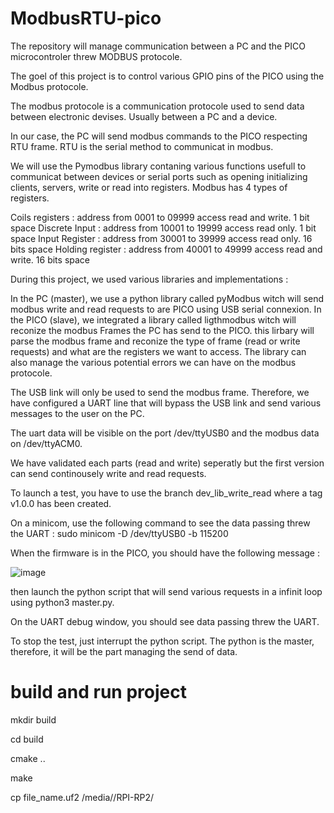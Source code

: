 # ModbusRTU-pico

The repository will manage communication between a PC and the PICO microcontroler threw MODBUS protocole.

The goel of this project is to control various GPIO pins of the PICO using the Modbus protocole.

The modbus protocole is a communication protocole used to send data between electronic devises. Usually between a PC and a device.

In our case, the PC will send modbus commands to the PICO respecting RTU frame. RTU is the serial method to communicat in modbus.

We will use the Pymodbus library contaning various functions usefull to communicat between devices or serial ports such as opening initializing clients, servers, write or read into registers. Modbus has 4 types of registers.

Coils registers : address from 0001 to 09999 access read and write. 1 bit space Discrete Input : address from 10001 to 19999 access read only. 1 bit space Input Register : address from 30001 to 39999 access read only. 16 bits space Holding register : address from 40001 to 49999 access read and write. 16 bits space

During this project, we used various libraries and implementations : 

In the PC (master), we use a python library called pyModbus witch will send modbus write and read requests to are PICO using USB serial connexion.
In the PICO (slave), we integrated a library called ligthmodbus witch will reconize the modbus Frames the PC has send to the PICO. this lirbary will parse the modbus frame and reconize the type of frame (read or write requests) and what are the registers we want to access. The library can also manage the various potential errors we can have on the modbus protocole.

The USB link will only be used to send the modbus frame. Therefore, we have configured a UART line that will bypass the USB link and send various messages to the user on the PC.

The uart data will be visible on the port /dev/ttyUSB0 and the modbus data on /dev/ttyACM0.

We have validated each parts (read and write) seperatly but the first version can send continousely write and read requests.

To launch a test, you have to use the branch dev_lib_write_read where a tag v1.0.0 has been created.

On a minicom, use the following command to see the data passing threw the UART : sudo minicom -D /dev/ttyUSB0 -b 115200

When the firmware is in the PICO, you should have the following message : 

![image](https://user-images.githubusercontent.com/65350546/222456566-87e59030-0c43-472d-81d6-a41d8d1cfed5.png)

then launch the python script that will send various requests in a infinit loop using python3 master.py.

On the UART debug window, you should see data passing threw the UART.

To stop the test, just interrupt the python script. The python is the master, therefore, it will be the part managing the send of data.


# build and run project

mkdir build

cd build

cmake ..

make

cp file_name.uf2 /media/<user>/RPI-RP2/

